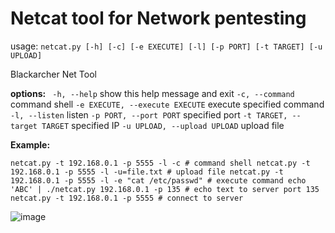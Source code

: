 # Netcat tool for Network pentesting

usage: `netcat.py [-h] [-c] [-e EXECUTE] [-l] [-p PORT] [-t TARGET] [-u UPLOAD]`

Blackarcher Net Tool

**options:**
 ` -h, --help` show this help message and exit
 `-c, --command ` command shell
 `-e EXECUTE, --execute EXECUTE`
 execute specified command
 `-l, --listen` listen
 `-p PORT, --port PORT` specified port
`-t TARGET, --target TARGET`
 specified IP
 `-u UPLOAD, --upload UPLOAD`
 upload file

**Example:**

`netcat.py -t 192.168.0.1 -p 5555 -l -c # command shell
netcat.py -t 192.168.0.1 -p 5555 -l -u=file.txt # upload file
netcat.py -t 192.168.0.1 -p 5555 -l -e "cat /etc/passwd" # execute command
echo 'ABC' | ./netcat.py 192.168.0.1 -p 135 # echo text to server port 135
netcat.py -t 192.168.0.1 -p 5555 # connect to server`

![image](https://user-images.githubusercontent.com/67962548/154303412-8b0a78f5-fa6a-47e9-8dc5-37531ffaaa0f.png)
